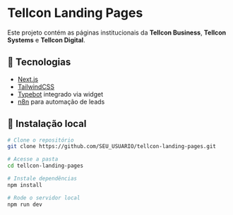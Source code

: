 # Tellcon Landing Pages

Este projeto contém as páginas institucionais da **Tellcon Business**, **Tellcon Systems** e **Tellcon Digital**.

## 🚀 Tecnologias
- [Next.js](https://nextjs.org/)  
- [TailwindCSS](https://tailwindcss.com/)  
- [Typebot](https://typebot.io/) integrado via widget  
- [n8n](https://n8n.io/) para automação de leads  

## 🔧 Instalação local
```bash
# Clone o repositório
git clone https://github.com/SEU_USUARIO/tellcon-landing-pages.git

# Acesse a pasta
cd tellcon-landing-pages

# Instale dependências
npm install

# Rode o servidor local
npm run dev
